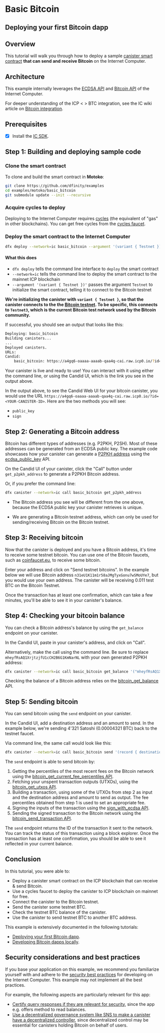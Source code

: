 # Basic Bitcoin

## Deploying your first Bitcoin dapp

## Overview 
This tutorial will walk you through how to deploy a sample [canister smart contract](https://wiki.internetcomputer.org/wiki/Canister_smart_contract) **that can send and receive Bitcoin** on the Internet Computer.

## Architecture

This example internally leverages the [ECDSA API](https://internetcomputer.org/docs/current/references/ic-interface-spec/#ic-ecdsa_public_key)
and [Bitcoin API](https://internetcomputer.org/docs/current/references/ic-interface-spec/#ic-bitcoin-api) of the Internet Computer.

For deeper understanding of the ICP < > BTC integration, see the IC wiki article on [Bitcoin integration](https://wiki.internetcomputer.org/wiki/Bitcoin_Integration).

## Prerequisites

* [x] Install the [IC SDK](https://internetcomputer.org/docs/current/developer-docs/setup/install/index.mdx).

## Step 1: Building and deploying sample code

### Clone the smart contract

To clone and build the smart contract in **Motoko**:

```bash
git clone https://github.com/dfinity/examples
cd examples/motoko/basic_bitcoin
git submodule update --init --recursive
```

### Acquire cycles to deploy

Deploying to the Internet Computer requires [cycles](https://internetcomputer.org/docs/current/developer-docs/setup/cycles) (the equivalent of "gas" in other blockchains). You can get free cycles from the [cycles faucet](https://internetcomputer.org/docs/current/developer-docs/setup/cycles/cycles-faucet.md).

### Deploy the smart contract to the Internet Computer

```bash
dfx deploy --network=ic basic_bitcoin --argument '(variant { Testnet })'
```

#### What this does
- `dfx deploy` tells the command line interface to `deploy` the smart contract
- `--network=ic` tells the command line to deploy the smart contract to the mainnet ICP blockchain
- `--argument '(variant { Testnet })'` passes the argument `Testnet` to initialize the smart contract, telling it to connect to the Bitcoin testnet

**We're initializing the canister with `variant { Testnet }`, so that the canister connects to the the [Bitcoin testnet](https://en.bitcoin.it/wiki/Testnet). To be specific, this connects to `Testnet3`, which is the current Bitcoin test network used by the Bitcoin community.**


If successful, you should see an output that looks like this:

```bash
Deploying: basic_bitcoin
Building canisters...
...
Deployed canisters.
URLs:
Candid:
    basic_bitcoin: https://a4gq6-oaaaa-aaaab-qaa4q-cai.raw.icp0.io/?id=<YOUR-CANISTER-ID>
```

Your canister is live and ready to use! You can interact with it using either the command line, or using the Candid UI, which is the link you see in the output above.

In the output above, to see the Candid Web UI for your bitcoin canister, you would use the URL `https://a4gq6-oaaaa-aaaab-qaa4q-cai.raw.icp0.io/?id=<YOUR-CANISTER-ID>`. Here are the two methods you will see:

* `public_key`
* `sign`

## Step 2: Generating a Bitcoin address

Bitcoin has different types of addresses (e.g. P2PKH, P2SH). Most of these
addresses can be generated from an ECDSA public key. The example code
showcases how your canister can generate a [P2PKH address](https://en.bitcoin.it/wiki/Transaction#Pay-to-PubkeyHash) using the [ecdsa_public_key](https://internetcomputer.org/docs/current/references/ic-interface-spec/#ic-ecdsa_public_key) API.

On the Candid UI of your canister, click the "Call" button under `get_p2pkh_address` to
generate a P2PKH Bitcoin address.

Or, if you prefer the command line:

```bash
dfx canister --network=ic call basic_bitcoin get_p2pkh_address
```

* The Bitcoin address you see will be different from the one above, because the
  ECDSA public key your canister retrieves is unique.

* We are generating a Bitcoin testnet address, which can only be
used for sending/receiving Bitcoin on the Bitcoin testnet.


## Step 3: Receiving bitcoin

Now that the canister is deployed and you have a Bitcoin address, it's time to receive
some testnet bitcoin. You can use one of the Bitcoin faucets, such as [coinfaucet.eu](https://coinfaucet.eu),
to receive some bitcoin.

Enter your address and click on "Send testnet bitcoins". In the example below we will use Bitcoin address `n31eU1K11m1r58aJMgTyxGonu7wSMoUYe7`, but you would use your own address. The canister will be receiving 0.011 test BTC on the Bitcoin Testnet.


Once the transaction has at least one confirmation, which can take a few minutes,
you'll be able to see it in your canister's balance.

## Step 4: Checking your bitcoin balance

You can check a Bitcoin address's balance by using the `get_balance` endpoint on your canister.

In the Candid UI, paste in your canister's address, and click on "Call".

Alternatively, make the call using the command line. Be sure to replace `mheyfRsAQ1XrjtzjfU1cCH2B6G1KmNarNL` with your own generated P2PKH address:

```bash
dfx canister --network=ic call basic_bitcoin get_balance '("mheyfRsAQ1XrjtzjfU1cCH2B6G1KmNarNL")'
```

Checking the balance of a Bitcoin address relies on the [bitcoin_get_balance](https://internetcomputer.org/docs/current/references/ic-interface-spec/#ic-bitcoin_get_balance) API.

## Step 5: Sending bitcoin

You can send bitcoin using the `send` endpoint on your canister.

In the Candid UI, add a destination address and an amount to send. In the example
below, we're sending 4'321 Satoshi (0.00004321 BTC) back to the testnet faucet.

Via command line, the same call would look like this:

```bash
dfx canister --network=ic call basic_bitcoin send '(record { destination_address = "tb1ql7w62elx9ucw4pj5lgw4l028hmuw80sndtntxt"; amount_in_satoshi = 4321; })'
```

The `send` endpoint is able to send bitcoin by:

1. Getting the percentiles of the most recent fees on the Bitcoin network using the [bitcoin_get_current_fee_percentiles API](https://internetcomputer.org/docs/current/references/ic-interface-spec/#ic-bitcoin_get_current_fee_percentiles).
2. Fetching your unspent transaction outputs (UTXOs), using the [bitcoin_get_utxos API](https://internetcomputer.org/docs/current/references/ic-interface-spec/#ic-bitcoin_get_utxos).
3. Building a transaction, using some of the UTXOs from step 2 as input and the destination address and amount to send as output.
   The fee percentiles obtained from step 1 is used to set an appropriate fee.
4. Signing the inputs of the transaction using the [sign_with_ecdsa API](https://internetcomputer.org/docs/current/references/ic-interface-spec/#ic-sign_with_ecdsa).
5. Sending the signed transaction to the Bitcoin network using the [bitcoin_send_transaction API](https://internetcomputer.org/docs/current/references/ic-interface-spec/#ic-bitcoin_send_transaction).

The `send` endpoint returns the ID of the transaction it sent to the network.
You can track the status of this transaction using a block explorer. Once the
transaction has at least one confirmation, you should be able to see it
reflected in your current balance.

## Conclusion

In this tutorial, you were able to:

* Deploy a canister smart contract on the ICP blockchain that can receive & send Bitcoin.
* Use a cycles faucet to deploy the canister to ICP blockchain on mainnet for free.
* Connect the canister to the Bitcoin testnet.
* Send the canister some testnet BTC.
* Check the testnet BTC balance of the canister.
* Use the canister to send testnet BTC to another BTC address. 

This example is extensively documented in the following tutorials:

* [Deploying your first Bitcoin dapp](https://internetcomputer.org/docs/current/samples/deploying-your-first-bitcoin-dapp).
* [Developing Bitcoin dapps locally](https://internetcomputer.org/docs/current/developer-docs/integrations/bitcoin/local-development).

## Security considerations and best practices

If you base your application on this example, we recommend you familiarize yourself with and adhere to the [security best practices](https://internetcomputer.org/docs/current/references/security/) for developing on the Internet Computer. This example may not implement all the best practices.

For example, the following aspects are particularly relevant for this app:
* [Certify query responses if they are relevant for security](https://internetcomputer.org/docs/current/references/security/general-security-best-practices#certify-query-responses-if-they-are-relevant-for-security), since the app e.g. offers method to read balances.
* [Use a decentralized governance system like SNS to make a canister have a decentralized controller](https://internetcomputer.org/docs/current/references/security/rust-canister-development-security-best-practices#use-a-decentralized-governance-system-like-sns-to-make-a-canister-have-a-decentralized-controller), since decentralized control may be essential for canisters holding Bitcoin on behalf of users.

